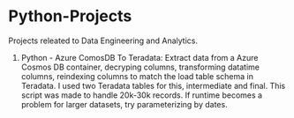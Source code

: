 # Python-Projects
Projects releated to Data Engineering and Analytics.
1. Python - Azure ComosDB To Teradata:
   Extract data from a Azure Cosmos DB container, decryping columns, transforming datatime columns, reindexing columns to match the load table schema in Teradata. I used two Teradata tables for this, intermediate and final. This script was made to handle 20k-30k records. If runtime becomes a problem for larger datasets, try parameterizing by dates.
